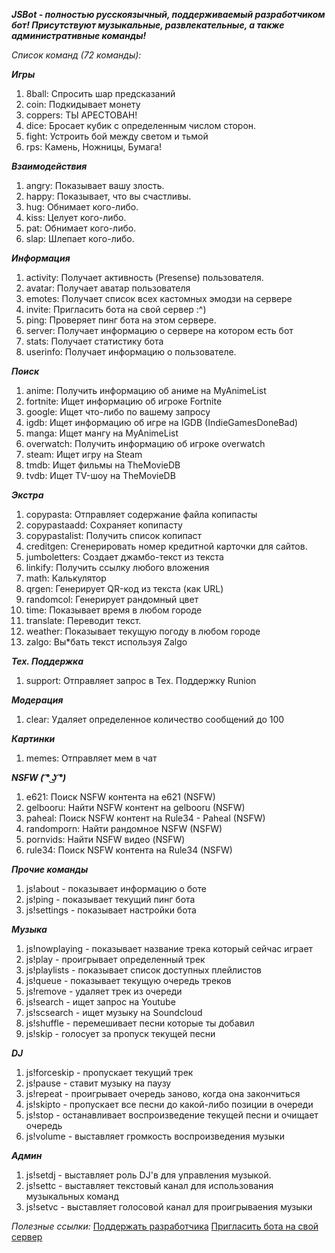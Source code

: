 ***JSBot - полностью русскоязычный, поддерживаемый разработчиком бот! Присутствуют музыкальные, развлекательные, а также административные команды!***

*Список команд (72 команды):*

*__Игры__*
1. 8ball: Спросить шар предсказаний
2. coin: Подкидывает монету
3. coppers: ТЫ АРЕСТОВАН!
4. dice: Бросает кубик с определенным числом сторон.
5. fight: Устроить бой между светом и тьмой
6. rps: Камень, Ножницы, Бумага!

*__Взаимодействия__*
1. angry: Показывает вашу злость.
2. happy: Показывает, что вы счастливы.
3. hug: Обнимает кого-либо.
4. kiss: Целует кого-либо.
5. pat: Обнимает кого-либо.
6. slap: Шлепает кого-либо.

*__Информация__*
1. activity: Получает активность (Presense) пользователя.
2. avatar: Получает аватар пользователя
3. emotes: Получает список всех кастомных эмодзи на сервере
4. invite: Пригласить бота на свой сервер :^)
5. ping: Проверяет пинг бота на этом сервере.
6. server: Получает информацию о сервере на котором есть бот
7. stats: Получает статистику бота
8. userinfo: Получает информацию о пользователе.

*__Поиск__*
1. anime: Получить информацию об аниме на MyAnimeList
2. fortnite: Ищет информацию об игроке Fortnite
3. google: Ищет что-либо по вашему запросу
4. igdb: Ищет информацию об игре на IGDB (IndieGamesDoneBad)
5. manga: Ищет мангу на MyAnimeList
6. overwatch: Получить информацию об игроке overwatch
7. steam: Ищет игру на Steam
8. tmdb: Ищет фильмы на TheMovieDB
9. tvdb: Ищет TV-шоу на TheMovieDB

*__Экстра__*
1. copypasta: Отправляет содержание файла копипасты
2. copypastaadd: Сохраняет копипасту
3. copypastalist: Получить список копипаст
4. creditgen: Сгенерировать номер кредитной карточки для сайтов.
5. jumboletters: Создает джамбо-текст из текста
6. linkify: Получить ссылку любого вложения
7. math: Калькулятор
8. qrgen: Генерирует QR-код из текста (как URL)
9. randomcol: Генерирует рандомный цвет
10. time: Показывает время в любом городе
11. translate: Переводит текст.
12. weather: Показывает текущую погоду в любом городе
13. zalgo: Вы*бать текст используя Zalgo

*__Тех. Поддержка__*
1. support: Отправляет запрос в Тех. Поддержку Runion

*__Модерация__*
1. clear: Удаляет определенное количество сообщений до 100

*__Картинки__*
1. memes: Отправляет мем в чат

*__NSFW ( ͡° ͜ʖ ͡°)__*
1. e621: Поиск NSFW контента на e621 (NSFW)
2. gelbooru: Найти NSFW контент на gelbooru (NSFW)
3. paheal: Поиск NSFW контент на Rule34 - Paheal (NSFW)
4. randomporn: Найти рандомное NSFW (NSFW)
5. pornvids: Найти NSFW видео (NSFW)
6. rule34: Поиск NSFW контента на Rule34 (NSFW)

*__Прочие команды__*

1. js!about - показывает информацию о боте
2. js!ping - показывает текущий пинг бота
3. js!settings - показывает настройки бота

*__Музыка__*

1. js!nowplaying - показывает название трека который сейчас играет
2. js!play - проигрывает определенный трек
3. js!playlists - показывает список доступных плейлистов
4. js!queue - показывает текущую очередь треков
5. js!remove - удаляет трек из очереди
6. js!search - ищет запрос на Youtube
7. js!scsearch - ищет музыку на Soundcloud
8. js!shuffle - перемешивает песни которые ты добавил
9. js!skip - голосует за пропуск текущей песни

*__DJ__*

1. js!forceskip - пропускает текущий трек
2. js!pause - ставит музыку на паузу
3. js!repeat - проигрывает очередь заново, когда она закончиться
4. js!skipto - пропускает все песни до какой-либо позиции в очереди
5. js!stop - останавливает воспроизведение текущей песни и очищает очередь
6. js!volume - выставляет громкость воспроизведения музыки

*__Админ__*

1. js!setdj - выставляет роль DJ'в для управления музыкой.
2. js!settc - выставляет текстовый канал для использования музыкальных команд
3. js!setvc - выставляет голосовой канал для проигрываения музыки

*Полезные ссылки:*
[Поддержать разработчика](http://www.donationalerts.ru/r/der1se)
[Пригласить бота на свой сервер](https://discordapp.com/oauth2/authorize?client_id=428878180238229504&scope=bot&permissions=8)